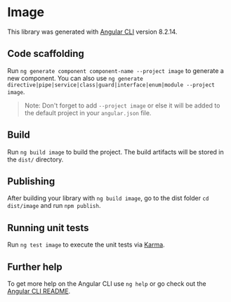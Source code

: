 # Image

This library was generated with [Angular CLI](https://github.com/angular/angular-cli) version 8.2.14.

## Code scaffolding

Run `ng generate component component-name --project image` to generate a new component. You can also use `ng generate directive|pipe|service|class|guard|interface|enum|module --project image`.
> Note: Don't forget to add `--project image` or else it will be added to the default project in your `angular.json` file. 

## Build

Run `ng build image` to build the project. The build artifacts will be stored in the `dist/` directory.

## Publishing

After building your library with `ng build image`, go to the dist folder `cd dist/image` and run `npm publish`.

## Running unit tests

Run `ng test image` to execute the unit tests via [Karma](https://karma-runner.github.io).

## Further help

To get more help on the Angular CLI use `ng help` or go check out the [Angular CLI README](https://github.com/angular/angular-cli/blob/master/README.md).
